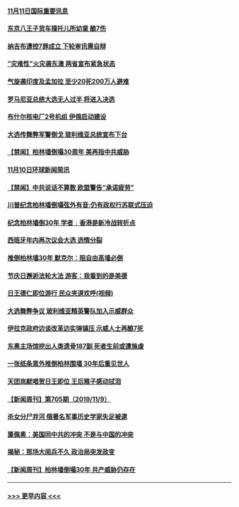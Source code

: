 #### [11月11日国际重要讯息](../pages/prog202/a102704554.md?t=11111933) 
#### [东京八王子货车撞托儿所幼童 酿7伤](../pages/prog202/a102704521.md?t=11111933) 
#### [纳吉布遭控7罪成立 下轮审讯需自辩](../pages/prog202/a102704480.md?t=11111933) 
#### [“灾难性”火灾袭东澳 两省宣布紧急状态](../pages/prog202/a102704445.md?t=11111933) 
#### [气旋袭印度及孟加拉 至少20死200万人避难](../pages/prog202/a102704430.md?t=11111933) 
#### [罗马尼亚总统大选无人过半 将进入决选](../pages/prog202/a102704418.md?t=11111933) 
#### [布什尔核电厂2号机组 伊俄启动建设](../pages/prog202/a102704407.md?t=11111933) 
#### [大选传舞弊军警倒戈 玻利维亚总统宣布下台](../pages/prog202/a102704365.md?t=11111933) 
#### [【禁闻】柏林墙倒塌30周年 美再指中共威胁](../pages/prog202/a102704281.md?t=11111933) 
#### [11月10日环球新闻简讯](../pages/prog202/a102704224.md?t=11111933) 
#### [【禁闻】中共说话不算数 欧盟警告“承诺疲劳”](../pages/prog202/a102704217.md?t=11111933) 
#### [川普纪念柏林墙倒塌弦外有音:仍有政权行苏联式压迫](../pages/prog202/a102704178.md?t=11111933) 
#### [纪念柏林墙倒30年  学者﹕香港是新冷战转折点](../pages/prog202/a102704188.md?t=11111933) 
#### [西班牙年内再次议会大选 选情分裂](../pages/prog202/a102704136.md?t=11111933) 
#### [推倒柏林墙30年 默克尔：阻自由高墙必倒](../pages/prog202/a102704141.md?t=11111933) 
#### [节庆日邂逅法轮大法 游客：我看到的是美德](../pages/prog202/a102704036.md?t=11111933) 
#### [日王德仁即位游行 民众夹道欢呼(视频)](../pages/prog202/a102703965.md?t=11111933) 
#### [大选舞弊争议 玻利维亚精英警队加入示威群众](../pages/prog202/a102703955.md?t=11111933) 
#### [伊拉克政府边谈改革边实弹镇压 示威人士再酿7死](../pages/prog202/a102703940.md?t=11111933) 
#### [东奥主场馆挖出人类遗骨187副 死者生前或遭施虐](../pages/prog202/a102703919.md?t=11111933) 
#### [一张纸条意外推倒柏林围墙 30年后重见世人](../pages/prog202/a102703891.md?t=11111933) 
#### [天团岚献唱贺日王即位 王后雅子感动拭泪](../pages/prog202/a102703877.md?t=11111933) 
#### [【新闻周刊】第705期（2019/11/9）](../pages/prog202/a102703851.md?t=11111933) 
#### [杀女分尸弃河 俄著名军事历史学家失足被逮](../pages/prog202/a102703833.md?t=11111933) 
#### [蓬佩奥：美国同中共的冲突 不是与中国的冲突](../pages/prog202/a102703309.md?t=11111933) 
#### [揭秘：那场大阅兵不久 政治局突发政变](../pages/prog202/a102678815.md?t=11111933) 
#### [【新闻周刊】柏林墙倒塌30年 共产威胁仍存在](../pages/prog202/a102703760.md?t=11111933) 

----
#### [ >>> 更早内容 <<< ](../indexes/prog202-earlier.md)

